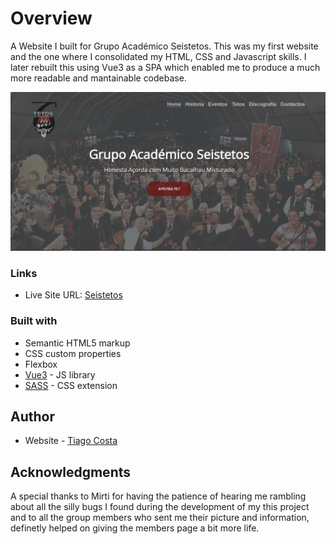 # Overview

A Website I built for Grupo Académico Seistetos. This was my first website and the one where I consolidated my HTML, CSS and Javascript skills. I later rebuilt this using Vue3 as a SPA which enabled me to produce a much more readable and mantainable codebase.

![Seistetos](screenshot.jpg)

### Links

- Live Site URL: [Seistetos](https://seistetos.uevora.pt)

### Built with

- Semantic HTML5 markup
- CSS custom properties
- Flexbox
- [Vue3](https://v3.vuejs.org/) - JS library
- [SASS](https://sass-lang.com/) - CSS extension

## Author

- Website - [Tiago Costa](https://www.tiagocostadev.com/#/)

## Acknowledgments

A special thanks to Mirti for having the patience of hearing me rambling about all the silly bugs I found during the development of my this project and to all the group members who sent me their picture and information, definetly helped on giving the members page a bit more life.
